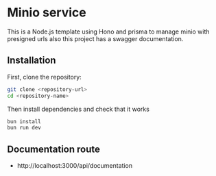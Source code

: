 # Minio service

This is a Node.js template using Hono and prisma to manage minio with presigned urls also this project has a swagger documentation.

## Installation

First, clone the repository:

```bash
git clone <repository-url>
cd <repository-name>
```

Then install dependencies and check that it works

```bash
bun install
bun run dev
```

## Documentation route

- http://localhost:3000/api/documentation
